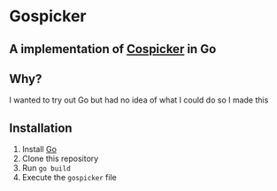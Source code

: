 # Gospicker
## A implementation of [Cospicker](https://github.com/kleefuchs/OS-Picker) in Go

## Why?
I wanted to try out Go but had no idea of what I could do so I made this

## Installation
1. Install [Go](https://go.dev)
2. Clone this repository
3. Run `go build`
4. Execute the `gospicker` file